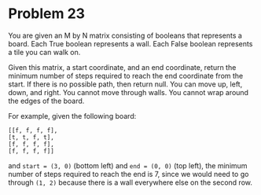 # Problem 23
You are given an M by N matrix consisting of booleans that represents a board.
Each True boolean represents a wall. Each False boolean represents a tile
you can walk on.

Given this matrix, a start coordinate, and an end coordinate, return the
minimum number of steps required to reach the end coordinate from the start.
If there is no possible path, then return null. You can move up, left, down,
and right. You cannot move through walls. You cannot wrap around the edges
of the board.

For example, given the following board:

    [[f, f, f, f],
    [t, t, f, t],
    [f, f, f, f],
    [f, f, f, f]]

and `start = (3, 0)` (bottom left) and `end = (0, 0)` (top left), the minimum
number of steps required to reach the end is 7, since we would need to
go through `(1, 2)` because there is a wall everywhere else on the second row.
